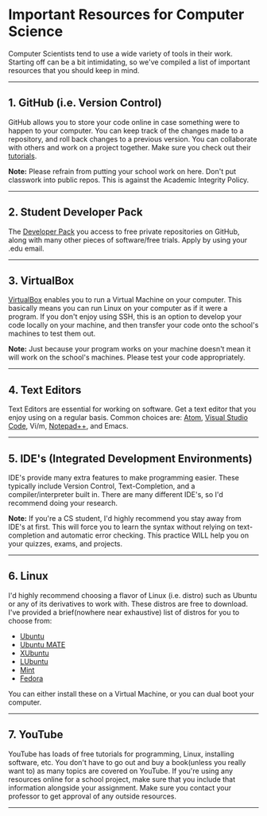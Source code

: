 # Important Resources for Computer Science

Computer Scientists tend to use a wide variety of tools in their work. Starting off can be a bit intimidating, so we've compiled a list of important resources that you should keep in mind.

- - -

## 1. GitHub (i.e. Version Control)

GitHub allows you to store your code online in case something were to happen to your computer. You can keep track of the changes made to a repository, and roll back changes to a previous version. You can collaborate with others and work on a project together. Make sure you check out their [tutorials](https://guides.github.com/).

**Note:** Please refrain from putting your school work on here. Don't put classwork into public repos. This is against the Academic Integrity Policy. 

- - -

## 2. Student Developer Pack
   
The [Developer Pack](https://education.github.com/pack) you access to free private repositories on GitHub, along with many other pieces of software/free trials. Apply by using your .edu email.

- - -

## 3. VirtualBox

[VirtualBox](https://www.virtualbox.org/) enables you to run a Virtual Machine on your computer. This basically means you can run Linux on your computer as if it were a program. If you don't enjoy using SSH, this is an option to develop your code locally on your machine, and then transfer your code onto the school's machines to test them out.

**Note:** Just because your program works on your machine doesn't mean it will work on the school's machines. Please test your code appropriately.

- - -

## 4. Text Editors

Text Editors are essential for working on software. Get a text editor that you enjoy using on a regular basis. Common choices are: [Atom](https://atom.io), [Visual Studio Code](https://code.visualstudio.com/), Vi/m, [Notepad++](https://notepad-plus-plus.org/), and Emacs.

- - -

## 5. IDE's (Integrated Development Environments)

IDE's provide many extra features to make programming easier. These typically include Version Control, Text-Completion, and a compiler/interpreter built in. There are many different IDE's, so I'd recommend doing your research.
   
**Note:** If you're a CS student, I'd highly recommend you stay away from IDE's at first. This will force you to learn the syntax without relying on text-completion and automatic error checking. This practice WILL help you on your quizzes, exams, and projects.

- - -

## 6. Linux
I'd highly recommend choosing a flavor of Linux (i.e. distro) such as Ubuntu or any of its derivatives to work with. These distros are free to download. I've provided a brief(nowhere near exhaustive) list of distros for you to choose from:

+ [Ubuntu](https://www.ubuntu.com)
+ [Ubuntu MATE](https://ubuntu-mate.org/)
+ [XUbuntu](https://xubuntu.org/)
+ [LUbuntu](https://lubuntu.net/)
+ [Mint](https://www.linuxmint.com/)
+ [Fedora](https://getfedora.org/)

You can either install these on a Virtual Machine, or you can dual boot your computer.

- - -

## 7. YouTube
YouTube has loads of free tutorials for programming, Linux, installing software, etc. You don't have to go out and buy a book(unless you really want to) as many topics are covered on YouTube. If you're using any resources online for a school project, make sure that you include that information alongside your assignment. Make sure you contact your professor to get approval of any outside resources.
- - -